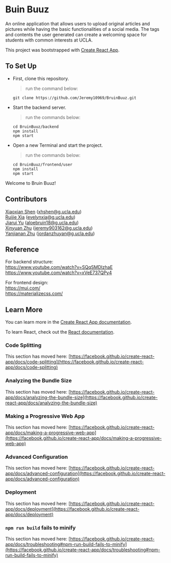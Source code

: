 # Buin Buuz

An online application that allows users to upload original articles and pictures while having the basic functionalities of a social media. The tags and contents the user generated can create a welcoming space for students with common interests at UCLA.

This project was bootstrapped with [Create React App](https://github.com/facebook/create-react-app).

## To Set Up

- First, clone this repository.
    > run the command below:

    ```
    git clone https://github.com/Jeremy10969/BruinBuuz.git
    ```

- Start the backend server.
    > run the commands below:

    ```
    cd BruinBuuz/backend
    npm install
    npm start
    ```

- Open a new Terminal and start the project.
    > run the commands below:

    ```
    cd BruinBuuz/frontend/user
    npm install
    npm start
    ```

Welcome to Bruin Buuz!

## Contributors

[Xiaoxian Shen](https://github.com/hercysn) (xhshen@g.ucla.edu) <br />
[Ruijie Xia](https://github.com/Evelyn406) (evelynxia@g.ucla.edu) <br />
[Jiarui Yu](https://github.com/jiaruiyu18) (aloebruin18@g.ucla.edu) <br />
[Xinyuan Zhu](https://github.com/Jeremy10969) (jeremy903162@g.ucla.edu) <br />
[Yanjianan Zhu](https://github.com/jordanzhuy) (jordanzhuyan@g.ucla.edu) <br />

## Reference

For backend structure: <br />
https://www.youtube.com/watch?v=SQqSMDIzhaE <br />
https://www.youtube.com/watch?v=xVeE737QPy4

For frontend design: <br />
https://mui.com/ <br />
https://materializecss.com/


## Learn More

You can learn more in the [Create React App documentation](https://facebook.github.io/create-react-app/docs/getting-started).

To learn React, check out the [React documentation](https://reactjs.org/).

### Code Splitting

This section has moved here: [https://facebook.github.io/create-react-app/docs/code-splitting](https://facebook.github.io/create-react-app/docs/code-splitting)

### Analyzing the Bundle Size

This section has moved here: [https://facebook.github.io/create-react-app/docs/analyzing-the-bundle-size](https://facebook.github.io/create-react-app/docs/analyzing-the-bundle-size)

### Making a Progressive Web App

This section has moved here: [https://facebook.github.io/create-react-app/docs/making-a-progressive-web-app](https://facebook.github.io/create-react-app/docs/making-a-progressive-web-app)

### Advanced Configuration

This section has moved here: [https://facebook.github.io/create-react-app/docs/advanced-configuration](https://facebook.github.io/create-react-app/docs/advanced-configuration)

### Deployment

This section has moved here: [https://facebook.github.io/create-react-app/docs/deployment](https://facebook.github.io/create-react-app/docs/deployment)

### `npm run build` fails to minify

This section has moved here: [https://facebook.github.io/create-react-app/docs/troubleshooting#npm-run-build-fails-to-minify](https://facebook.github.io/create-react-app/docs/troubleshooting#npm-run-build-fails-to-minify)
